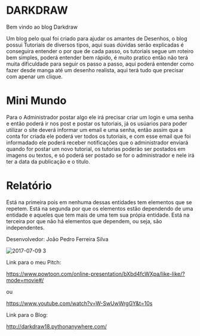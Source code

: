 # DARKDRAW

Bem vindo ao blog Darkdraw



Um blog pelo qual foi criado para ajudar os amantes de Desenhos, o blog possui Tutoriais de diversos tipos, aqui suas dúvidas serão explicadas é conseguira entender o por que de cada passo, os tutoriais segue um roteiro bem simples, poderá entender bem rápido, é muito pratico então não terá muita dificuldade para seguir os passo a passo, aqui poderá entender como fazer desde manga até um desenho realista, aqui terá tudo que precisar com apenar um clique.





# Mini Mundo


Para o Administrador postar algo ele irá precisar criar um login e uma senha e então poderá ir nos post e postar os tutoriais, já os usúarios para poder utilizar o site deverá informar um email e uma senha, então assim que a conta for criada ele poderá ver todos os tutoriais, e com esse email que foi informadado ele poderá receber notificações que o administrador enviará quando for postar um novo tutorial, os tutorias poderão ser postados em imagens ou textos, e só poderá ser postado se for o administrador e nele irá ter a data da publicação e o titulo.








# Relatório 
Está na primeira pois em nenhuma dessas entidades tem elementos que se repetem.
Está na segunda por que os elementos estão dependendo de uma entidade e aqueles que tem mais de uma tem sua própia entidade.
Está na terceira por que não há elementos que dependem, ou seja, são independentes.












Desenvolvedor: João Pedro Ferreira Silva



![2017-07-09 3](https://user-images.githubusercontent.com/26657007/27997968-8b9eb026-64d9-11e7-9075-a1a188bb359e.png)







Link para o meu Pitch:

https://www.powtoon.com/online-presentation/bXbd4fcWXpa/like-like/?mode=movie#/

ou 

https://www.youtube.com/watch?v=W-SwUwWrgGY&t=10s


Link para o Blog: 

http://darkdraw18.pythonanywhere.com/
